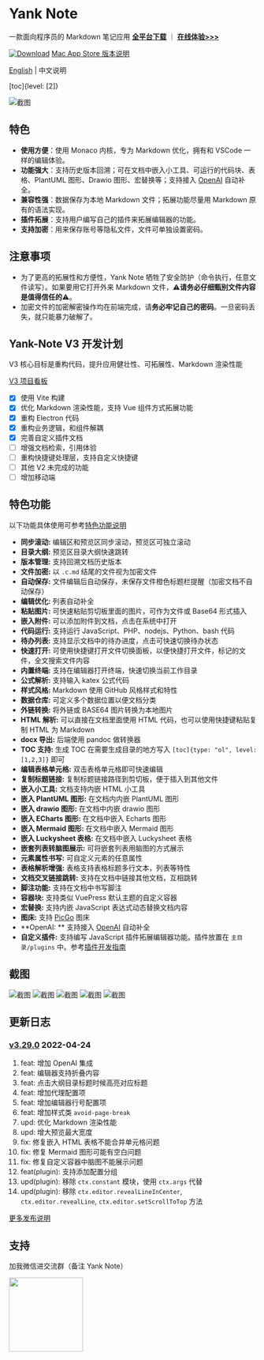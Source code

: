 # Yank Note

一款面向程序员的 Markdown 笔记应用 **[全平台下载](https://github.com/purocean/yn/releases)** ｜ **[在线体验>>>](https://yank-note.vercel.app/)**

[![Download](./mas_en.svg?.inline)](https://apps.apple.com/cn/app/yank-note/id1551528618) [Mac App Store 版本说明](https://github.com/purocean/yn/issues/65#issuecomment-1065799677)

[English](./README.md) | 中文说明

[toc]{level: [2]}

![截图](./1_ZH-CN.png)

## 特色

- **使用方便**：使用 Monaco 内核，专为 Markdown 优化，拥有和 VSCode 一样的编辑体验。
- **功能强大**：支持历史版本回溯；可在文档中嵌入小工具、可运行的代码块、表格、PlantUML 图形、Drawio 图形、宏替换等；支持接入 [OpenAI](https://openai.com) 自动补全。
- **兼容性强**：数据保存为本地 Markdown 文件；拓展功能尽量用 Markdown 原有的语法实现。
- **插件拓展**：支持用户编写自己的插件来拓展编辑器的功能。
- **支持加密**：用来保存账号等隐私文件，文件可单独设置密码。

## 注意事项

- 为了更高的拓展性和方便性，Yank Note 牺牲了安全防护（命令执行，任意文件读写）。如果要用它打开外来 Markdown 文件，⚠️**请务必仔细甄别文件内容是值得信任的**⚠️。
- 加密文件的加密解密操作均在前端完成，请**务必牢记自己的密码**。一旦密码丢失，就只能暴力破解了。

## Yank-Note V3 开发计划

V3 核心目标是重构代码，提升应用健壮性、可拓展性、Markdown 渲染性能

[V3 项目看板](https://github.com/purocean/yn/projects/5)

- [x] 使用 Vite 构建
- [x] 优化 Markdown 渲染性能，支持 Vue 组件方式拓展功能
- [x] 重构 Electron 代码
- [x] 重构业务逻辑，和组件解耦
- [x] 完善自定义插件文档
- [ ] 增强文档检索，引用体验
- [ ] 重构快捷键处理层，支持自定义快捷键
- [ ] 其他 V2 未完成的功能
- [ ] 增加移动端

## 特色功能

以下功能具体使用可参考[特色功能说明](./FEATURES_ZH-CN.md)

- **同步滚动:** 编辑区和预览区同步滚动，预览区可独立滚动
- **目录大纲:** 预览区目录大纲快速跳转
- **版本管理:** 支持回溯文档历史版本
- **文件加密:** 以 `.c.md` 结尾的文件视为加密文件
- **自动保存:** 文件编辑后自动保存，未保存文件橙色标题栏提醒（加密文档不自动保存）
- **编辑优化:** 列表自动补全
- **粘贴图片:** 可快速粘贴剪切板里面的图片，可作为文件或 Base64 形式插入
- **嵌入附件:** 可以添加附件到文档，点击在系统中打开
- **代码运行:** 支持运行 JavaScript、PHP、nodejs、Python、bash 代码
- **待办列表:** 支持显示文档中的待办进度，点击可快速切换待办状态
- **快速打开:** 可使用快捷键打开文件切换面板，以便快捷打开文件，标记的文件，全文搜索文件内容
- **内置终端:** 支持在编辑器打开终端，快速切换当前工作目录
- **公式解析:** 支持输入 katex 公式代码
- **样式风格:** Markdown 使用 GitHub 风格样式和特性
- **数据仓库:** 可定义多个数据位置以便文档分类
- **外链转换:** 将外链或 BASE64 图片转换为本地图片
- **HTML 解析:** 可以直接在文档里面使用 HTML 代码，也可以使用快捷键粘贴复制 HTML 为 Markdown
- **docx 导出:** 后端使用 pandoc 做转换器
- **TOC 支持:** 生成 TOC 在需要生成目录的地方写入 `[toc]{type: "ol", level: [1,2,3]}` 即可
- **编辑表格单元格:** 双击表格单元格即可快速编辑
- **复制标题链接:** 复制标题链接路径到剪切板，便于插入到其他文件
- **嵌入小工具:** 文档支持内嵌 HTML 小工具
- **嵌入 PlantUML 图形:** 在文档内内嵌 PlantUML 图形
- **嵌入 drawio 图形:** 在文档中内嵌 drawio 图形
- **嵌入 ECharts 图形:** 在文档中嵌入 Echarts 图形
- **嵌入 Mermaid 图形:** 在文档中嵌入 Mermaid 图形
- **嵌入 Luckysheet 表格:** 在文档中嵌入 Luckysheet 表格
- **嵌套列表转脑图展示:** 可将嵌套列表用脑图的方式展示
- **元素属性书写:** 可自定义元素的任意属性
- **表格解析增强:** 表格支持表格标题多行文本，列表等特性
- **文档交叉链接跳转:** 支持在文档中链接其他文档，互相跳转
- **脚注功能:** 支持在文档中书写脚注
- **容器块:** 支持类似 VuePress 默认主题的自定义容器
- **宏替换:** 支持内嵌 JavaScript 表达式动态替换文档内容
- **图床:** 支持 [PicGo](https://picgo.github.io/PicGo-Doc/) 图床
- **OpenAI: ** 支持接入 [OpenAI](https://openai.com) 自动补全
- **自定义插件:** 支持编写 JavaScript 插件拓展编辑器功能。插件放置在 `主目录/plugins` 中。参考[插件开发指南](./PLUGIN_ZH-CN.md)

## 截图

![截图](./6_ZH-CN.png)
![截图](./2_ZH-CN.png)
![截图](./3_ZH-CN.png)
![截图](./4_ZH-CN.png)
![截图](./5_ZH-CN.png)

## 更新日志

### [v3.29.0](https://github.com/purocean/yn/releases/tag/v3.29.0) 2022-04-24

1. feat: 增加 OpenAI 集成
2. feat: 编辑器支持折叠内容
3. feat: 点击大纲目录标题时候高亮对应标题
4. feat: 增加代理配置项
5. feat: 增加编辑器行号配置项
6. feat: 增加样式类 `avoid-page-break`
7. upd: 优化 Markdown 渲染性能
8. upd: 增大预览最大宽度
9. fix: 修复嵌入 HTML 表格不能合并单元格问题
10. fix: 修复 Mermaid 图形可能有空白问题
11. fix: 修复自定义容器中脑图不能展示问题
12. feat(plugin): 支持添加配置分组
13. upd(plugin): 移除 `ctx.constant` 模块，使用 `ctx.args` 代替
14. upd(plugin): 移除 `ctx.editor.revealLineInCenter`, `ctx.editor.revealLine`, `ctx.editor.setScrollToTop` 方法

[更多发布说明](https://github.com/purocean/yn/releases)

## 支持

加我微信进交流群（备注 Yank Note）

<img src="./qrcode-wechat.jpg" width="150">
